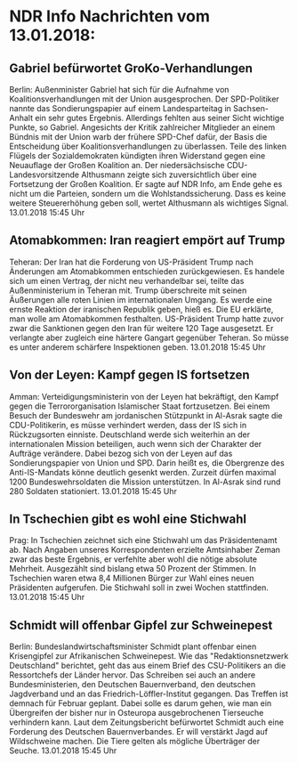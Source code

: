 # NDR Info Nachrichten vom 13.01.2018:


## Gabriel befürwortet GroKo-Verhandlungen
Berlin: Außenminister Gabriel hat sich für die Aufnahme von Koalitionsverhandlungen mit der Union ausgesprochen. Der SPD-Politiker nannte das Sondierungspapier auf einem Landesparteitag in Sachsen-Anhalt ein sehr gutes Ergebnis. Allerdings fehlten aus seiner Sicht wichtige Punkte, so Gabriel. Angesichts der Kritik zahlreicher Mitglieder an einem Bündnis mit der Union warb der frühere SPD-Chef dafür, der Basis die Entscheidung über Koalitionsverhandlungen zu überlassen. Teile des linken Flügels der Sozialdemokraten kündigten ihren Widerstand gegen eine Neuauflage der Großen Koalition an. Der niedersächsische CDU-Landesvorsitzende Althusmann zeigte sich zuversichtlich über eine Fortsetzung der Großen Koalition. Er sagte auf NDR Info, am Ende gehe es nicht um die Parteien, sondern um die Wohlstandssicherung. Dass es keine weitere Steuererhöhung geben soll, wertet Althusmann als wichtiges Signal. 13.01.2018 15:45 Uhr 

## Atomabkommen: Iran reagiert empört auf Trump
Teheran: Der Iran hat die Forderung von US-Präsident Trump nach Änderungen am Atomabkommen entschieden zurückgewiesen. Es handele sich um einen Vertrag, der nicht neu verhandelbar sei, teilte das Außenministerium in Teheran mit. Trump überschreite mit seinen Äußerungen alle roten Linien im internationalen Umgang. Es werde eine ernste Reaktion der iranischen Republik geben, hieß es. Die EU erklärte, man wolle am Atomabkommen festhalten. US-Präsident Trump hatte zuvor zwar die Sanktionen gegen den Iran für weitere 120 Tage ausgesetzt. Er verlangte aber zugleich eine härtere Gangart gegenüber Teheran. So müsse es unter anderem schärfere Inspektionen geben. 13.01.2018 15:45 Uhr 

## Von der Leyen: Kampf gegen IS fortsetzen
Amman: Verteidigungsministerin von der Leyen hat bekräftigt, den Kampf gegen die Terrororganisation Islamischer Staat fortzusetzen. Bei einem Besuch der Bundeswehr am jordanischen Stützpunkt in Al-Asrak sagte die CDU-Politikerin, es müsse verhindert werden, dass der IS sich in Rückzugsorten einniste. Deutschland werde sich weiterhin an der internationalen Mission beteiligen, auch wenn sich der Charakter der Aufträge verändere. Dabei bezog sich von der Leyen auf das Sondierungspapier von Union und SPD. Darin heißt es, die Obergrenze des Anti-IS-Mandats könne deutlich gesenkt werden. Zurzeit dürfen maximal 1200 Bundeswehrsoldaten die Mission unterstützen. In Al-Asrak sind rund 280 Soldaten stationiert. 13.01.2018 15:45 Uhr 

## In Tschechien gibt es wohl eine Stichwahl
Prag: In Tschechien zeichnet sich eine Stichwahl um das Präsidentenamt ab. Nach Angaben unseres Korrespondenten erzielte Amtsinhaber Zeman zwar das beste Ergebnis, er verfehlte aber wohl die nötige absolute Mehrheit. Ausgezählt sind bislang etwa 50 Prozent der Stimmen. In Tschechien waren etwa 8,4 Millionen Bürger zur Wahl eines neuen Präsidenten aufgerufen. Die Stichwahl soll in zwei Wochen stattfinden. 13.01.2018 15:45 Uhr 

## Schmidt will offenbar Gipfel zur Schweinepest
Berlin: Bundeslandwirtschaftsminister Schmidt plant offenbar einen Krisengipfel zur Afrikanischen Schweinepest. Wie das "Redaktionsnetzwerk Deutschland" berichtet, geht das aus einem Brief des CSU-Politikers  an die Ressortchefs der Länder hervor. Das Schreiben sei auch an andere Bundesministerien, den Deutschen Bauernverband, den deutschen Jagdverband und an das Friedrich-Löffler-Institut gegangen. Das Treffen ist demnach für Februar geplant. Dabei solle es darum gehen, wie man ein Übergreifen der bisher nur in Osteuropa ausgebrochenen Tierseuche verhindern kann. Laut dem Zeitungsbericht befürwortet Schmidt auch eine Forderung des Deutschen Bauernverbandes. Er will verstärkt Jagd auf Wildschweine machen. Die Tiere gelten als mögliche Überträger der Seuche. 13.01.2018 15:45 Uhr 
